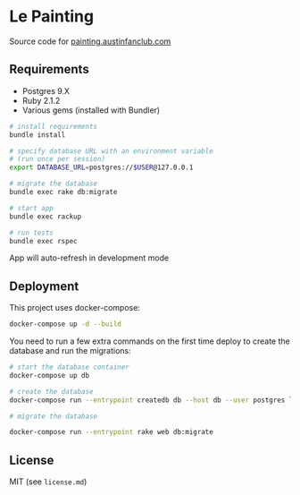 # Le Painting

Source code for [painting.austinfanclub.com](http://painting.austinfanclub.com)

## Requirements

- Postgres 9.X
- Ruby 2.1.2
- Various gems (installed with Bundler)

```bash
# install requirements
bundle install

# specify database URL with an environment variable
# (run once per session)
export DATABASE_URL=postgres://$USER@127.0.0.1

# migrate the database
bundle exec rake db:migrate

# start app
bundle exec rackup

# run tests
bundle exec rspec
```

App will auto-refresh in development mode

## Deployment

This project uses docker-compose:

```bash
docker-compose up -d --build
```

You need to run a few extra commands on the first time deploy to create the
database and run the migrations:

```bash
# start the database container
docker-compose up db

# create the database
docker-compose run --entrypoint createdb db --host db --user postgres lepainting

# migrate the database

docker-compose run --entrypoint rake web db:migrate
```

## License

MIT (see `license.md`)
